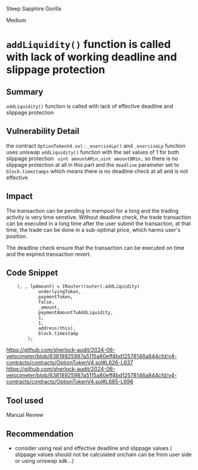 Steep Sapphire Gorilla

Medium

# `addLiquidity()` function is called with lack of working deadline and slippage protection

## Summary
`addLiquidity()` function is called with lack of effective deadline and slippage protection  

## Vulnerability Detail
the contract `OptionTokenV4.sol` : `_exerciseLp()` and `_exerciseLp` function uses uniswap `addLiquidity()` function with the set values of 1 for both slippage protection ` uint amountAMin,uint amountBMin,` so there is no slippage protection at all in this part and the `deadline` parameter set to `block.timestamps` which means there is no deadline check at all and is not effective. 

## Impact
The transaction can be pending in mempool for a long and the trading activity is very time senstive. Without deadline check, the trade transaction can be executed in a long time after the user submit the transaction, at that time, the trade can be done in a sub-optimal price, which harms user's position.

The deadline check ensure that the transaction can be executed on time and the expired transaction revert.
## Code Snippet

```solidity
    (, , lpAmount) = IRouter(router).addLiquidity(
            underlyingToken,
            paymentToken,
            false,
            _amount,
            paymentAmountToAddLiquidity,
            1,
            1,
            address(this),
            block.timestamp
        );

```
https://github.com/sherlock-audit/2024-06-velocimeter/blob/63818925987a5115a80eff4bd12578146a844cfd/v4-contracts/contracts/OptionTokenV4.sol#L626-L637
https://github.com/sherlock-audit/2024-06-velocimeter/blob/63818925987a5115a80eff4bd12578146a844cfd/v4-contracts/contracts/OptionTokenV4.sol#L685-L696
## Tool used

Manual Review

## Recommendation

- consider using real and effective deadline and slippage values ( slippage values should not be calculated onchain can be from user side or using uniswap sdk...)